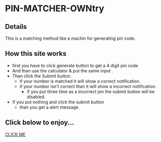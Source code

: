 #  PIN-MATCHER-OWNtry
## Details 
This is a matching method like a machin for generating pin code.

## How this site works
* first you have to click generate button to get a 4 digit pin code
* And than use the calculator & put the same input .
* Than click the Submit button.
  * if your number is matched it will show a correct notification.
  * if your number isn't correct than it will show a incorrect notification.
    * if you put three time as a incorrect pin the submit button will be disabled.
* If you put nothing and click the submit button
  * than you get a alert message.

## Click below to enjoy...
[CLICK ME](https://shahinuralambhuiyan.github.io/PIN-MATCHER-OWNtry/)



